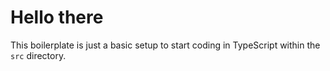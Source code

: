 # Hello there

This boilerplate is just a basic setup to start coding in TypeScript within the `src` directory.
